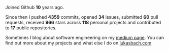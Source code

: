 Joined Github **10** years ago.

Since then I pushed **4359** commits, opened **34** issues, submitted **60** pull requests, received **966** stars across **118** personal projects and contributed to **17** public repositories.

Sometimes I blog about software engineering on my [medium page](https://medium.com/@lukasbach). You can find out more about my projects and what else I do on [lukasbach.com](https://lukasbach.com)
